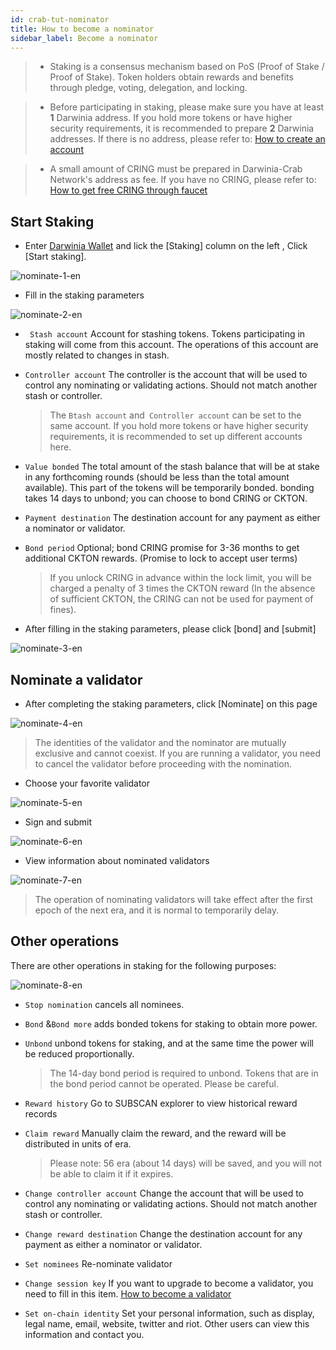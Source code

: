 ```yaml
---
id: crab-tut-nominator
title: How to become a nominator
sidebar_label: Become a nominator
---
```

> - Staking is a consensus mechanism based on PoS (Proof of Stake / Proof of Stake). Token holders obtain rewards and benefits through pledge, voting, delegation, and locking.

> - Before participating in staking, please make sure you have at least **1** Darwinia address. If you hold more tokens or have higher security requirements, it is recommended to prepare **2** Darwinia addresses. If there is no address, please refer to: [How to create an account](https://docs.darwinia.network/docs/en/crab-tut-create-account)

> - A small amount of CRING must be prepared in  Darwinia-Crab Network's address as fee. If you have no CRING, please refer to: [How to get free CRING through faucet](https://docs.darwinia.network/docs/en/crab-tut-claim-cring)



## Start Staking

- Enter [Darwinia Wallet](https://apps.darwinia.network) and lick the [Staking] column on the left , Click [Start staking].

![nominate-1-en](assets/nominate-1-en.png)

- Fill in the staking parameters 

![nominate-2-en](assets/nominate-2-en.png)

- ` Stash account` Account for stashing tokens. Tokens participating in staking will come from this account. The operations of this account are mostly related to changes in stash.

- `Controller account`  The controller is the account that will be used to control any nominating or validating actions. Should not match another stash or controller.

    > The `Btash account` and` Controller account` can be set to the same account. If you hold more tokens or have higher security requirements, it is recommended to set up different accounts here.

- `Value bonded` The total amount of the stash balance that will be at stake in any forthcoming rounds (should be less than the total amount available).  This part of the tokens will be temporarily bonded. bonding takes 14 days to unbond; you can choose to bond CRING or CKTON.

- `Payment destination` The destination account for any payment as either a nominator or validator.

- `Bond period` Optional; bond CRING promise for 3-36 months to get additional CKTON rewards. (Promise to lock to accept user terms)

    > If you unlock CRING in advance within the lock limit, you will be charged  a penalty of 3 times the CKTON reward (In the absence of sufficient CKTON, the CRING can not be used for payment of fines).

- After filling in the staking parameters, please click [bond] and [submit]

![nominate-3-en](assets/nominate-3-en.png)



## Nominate a validator



- After completing the staking parameters, click [Nominate] on this page

![nominate-4-en](assets/nominate-4-en.png)
> The identities of the validator and the nominator are mutually exclusive and cannot coexist. If you are running a validator, you need to cancel the validator before proceeding with the nomination.


- Choose your favorite validator

![nominate-5-en](assets/nominate-5-en.png)



- Sign and submit

![nominate-6-en](assets/nominate-6-en.png)



- View information about nominated validators

![nominate-7-en](assets/nominate-7-en.png)


> The operation of nominating validators will take effect after the first epoch of the next era, and it is normal to temporarily delay.



## Other operations



There are other operations in staking for the following purposes:



![nominate-8-en](assets/nominate-8-en.png)



- `Stop nomination` cancels all nominees.

- `Bond` &`Bond more` adds bonded tokens for staking to obtain more power.

- `Unbond` unbond tokens for staking, and at the same time the power will be reduced proportionally.

  > The 14-day bond period is required to unbond. Tokens that are in the bond period cannot be operated. Please be careful.

- `Reward history` Go to SUBSCAN explorer to view historical reward records

- `Claim reward` Manually claim the reward, and the reward will be distributed in units of era.

  > Please note: 56 era (about 14 days) will be saved, and you will not be able to claim it if it expires.

- `Change controller account` Change the account  that will be used to control any nominating or validating actions. Should not match another stash or controller.
- `Change reward destination` Change the destination account for any payment as either a nominator or validator.
- `Set nominees` Re-nominate validator
- `Change session key` If you want to upgrade to become a validator, you need to fill in this item. [How to become a validator](https://docs.darwinia.network/docs/zh-CN/crab-tut-validator)
- `Set on-chain identity` Set your personal information, such as display, legal name, email, website, twitter and riot. Other users can view this information and contact you.


